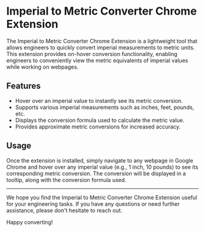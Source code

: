 # Imperial to Metric Converter Chrome Extension

The Imperial to Metric Converter Chrome Extension is a lightweight tool that allows engineers to quickly convert imperial measurements to metric units. This extension provides on-hover conversion functionality, enabling engineers to conveniently view the metric equivalents of imperial values while working on webpages.

## Features

- Hover over an imperial value to instantly see its metric conversion.
- Supports various imperial measurements such as inches, feet, pounds, etc.
- Displays the conversion formula used to calculate the metric value.
- Provides approximate metric conversions for increased accuracy.

## Usage

Once the extension is installed, simply navigate to any webpage in Google Chrome and hover over any imperial value (e.g., 1 inch, 10 pounds) to see its corresponding metric conversion. The conversion will be displayed in a tooltip, along with the conversion formula used.

---

We hope you find the Imperial to Metric Converter Chrome Extension useful for your engineering tasks. If you have any questions or need further assistance, please don't hesitate to reach out.

Happy converting!

